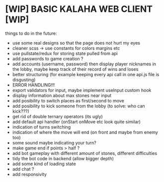 # [WIP] BASIC KALAHA WEB CLIENT [WIP]

things to do in the future:

- use some real designs so that the page does not hurt my eyes
- cleaner scss -> use constants for colors margins etc
- use pullstate/redux for storing state pulled from api
- add passwords to game creation ?
- add accounts (username, password) then display player nicknames in the lobby, maybe keep track of their record of wins and loses
- better structuring (for example keeping every api call in one api.js file is disgusting)
- ERROR HANDLING!!!
- export validators for input, maybe implement useInput custom hook
- display information about max stones near input
- add posibility to switch places as first/second to move
- add posibility to kick someone from the lobby (to solve: who can kick???)
- get rid of double ternary operators (its ugly)
- add default api handler (onStart onMove etc look quite similar)
- indication of turns switching
- indication of where the move will end (on front and maybe from enemy too)
- some sound maybe indicating your turn?
- make game end if points > half ?
- add bot gameplay with different amount of stones, different difficulties
- tidy the bot code in backend (allow bigger depth)
- add some kind of loading state
- add chat ?
- add responsivity
